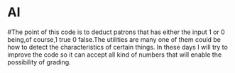# AI



#The point of this code is to deduct patrons that has either the input 1 or 0 being,of course,1 true 0 false.The utilities are many one of them could be how to detect the characteristics of certain things.
In these days I will try to improve the code so it can accept all kind of numbers that will enable the possibility of grading.